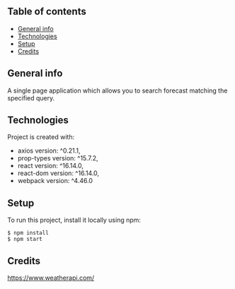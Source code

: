 ## Table of contents
* [General info](#general-info)
* [Technologies](#technologies)
* [Setup](#setup)
* [Credits](#credits)

## General info
A single page application which allows you to search forecast matching the specified query.

## Technologies
Project is created with:
* axios version: ^0.21.1,
* prop-types version: ^15.7.2,
* react version: ^16.14.0,
* react-dom version: ^16.14.0,
* webpack version: ^4.46.0

## Setup
To run this project, install it locally using npm:

```
$ npm install
$ npm start
```

## Credits
https://www.weatherapi.com/
